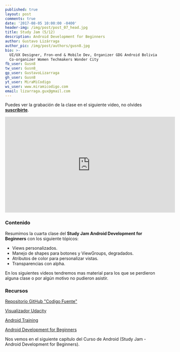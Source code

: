 ```yaml
---
published: true
layout: post
comments: true
date: '2017-08-05 10:00:00 -0400'
header-img: /img/post/post_07_head.jpg
title: Study Jam (5/12)
description: Android Development for Beginners
author: Gustavo Lizárraga
author_pic: /img/post/authors/gusn8.jpg
bio: >-
  UI/UX Designer, Fron-end & Mobile Dev, Organizer GDG Android Bolivia y
  Co-organizer Women Techmakers Wonder City
fb_user: Gusn8
tw_user: Gusn8_
gp_user: GustavoLizarraga
gh_user: Gusn8
yt_user: MiraMiCodigo
ws_user: www.miramicodigo.com
email: lizarraga.gux@gmail.com
---
```


Puedes ver la grabación de la clase en el siguiente video, no olvides **[suscribirte](http://www.youtube.com/user/AndroidboliviaOrg?sub_confirmation=1)**.

<iframe width="560" height="315" src="https://www.youtube.com/embed/lLaL1YEXgUg?list=PLQyfVMYAtNf219h0yzDqgCagsHd39vO8L" frameborder="0" allowfullscreen></iframe>

### Contenido

Resumimos la cuarta clase del **Study Jam Android Development for Beginners** con los siguiente tópicos:

* Views personalizados.
* Manejo de shapes para botones y ViewGroups, degradados.
* Atributos de color para personalizar vistas.
* Transparencias con alpha.

En los siguientes videos tendremos mas material para los que se perdieron alguna clase o por algún motivo no pudieron asistir.

### Recursos
[Repositorio GitHub "Codigo Fuente"](https://github.com/Gusn8/SJ_A_1_17_Views_3)

[Visualizador Udacity](http://labs.udacity.com/android-visualizer/)

[Android Training](https://developer.android.com/training/index.html)

[Android Development for Beginners](https://www.udacity.com/course/android-development-for-beginners--ud837)

Nos vemos en el siguiente capítulo del Curso de Android (Study Jam - Android Development for Beginners).
